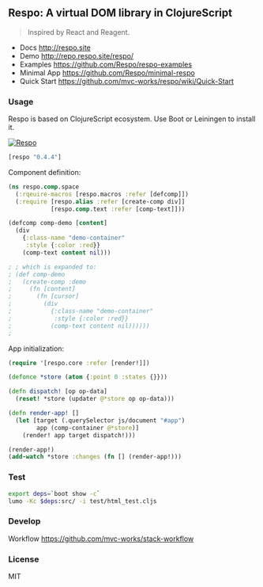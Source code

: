 
Respo: A virtual DOM library in ClojureScript
----

> Inspired by React and Reagent.

* Docs http://respo.site
* Demo http://repo.respo.site/respo/
* Examples https://github.com/Respo/respo-examples
* Minimal App https://github.com/Respo/minimal-respo
* Quick Start https://github.com/mvc-works/respo/wiki/Quick-Start

### Usage

Respo is based on ClojureScript ecosystem. Use Boot or Leiningen to install it.

[![Respo](https://img.shields.io/clojars/v/respo/respo.svg)](https://clojars.org/respo/respo)

```clojure
[respo "0.4.4"]
```

Component definition:

```clojure
(ns respo.comp.space
  (:rqeuire-macros [respo.macros :refer [defcomp]])
  (:require [respo.alias :refer [create-comp div]]
            [respo.comp.text :refer [comp-text]]))

(defcomp comp-demo [content]
  (div
    {:class-name "demo-container"
     :style {:color :red}}
    (comp-text content nil)))

; ; which is expanded to:
; (def comp-demo
;   (create-comp :demo
;     (fn [content]
;       (fn [cursor]
;         (div
;           {:class-name "demo-container"
;            :style {:color :red}}
;           (comp-text content nil))))))
;
```

App initialization:

```clojure
(require '[respo.core :refer [render!]])

(defonce *store (atom {:point 0 :states {}}))

(defn dispatch! [op op-data]
  (reset! *store (updater @*store op op-data)))

(defn render-app! []
  (let [target (.querySelector js/document "#app")
        app (comp-container @*store)]
    (render! app target dispatch!)))

(render-app!)
(add-watch *store :changes (fn [] (render-app!)))
```

### Test

```bash
export deps=`boot show -c`
lumo -Kc $deps:src/ -i test/html_test.cljs
```

### Develop

Workflow https://github.com/mvc-works/stack-workflow

### License

MIT
